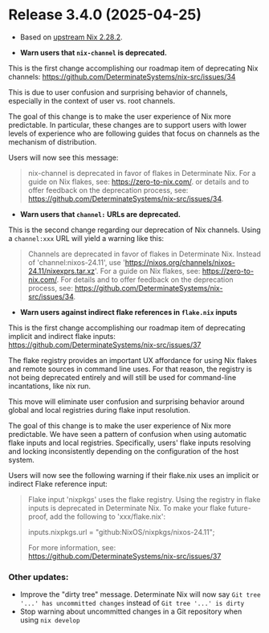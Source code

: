 # Release 3.4.0 (2025-04-25)

* Based on [upstream Nix 2.28.2](../release-notes/rl-2.28.md).

* **Warn users that `nix-channel` is deprecated.**

This is the first change accomplishing our roadmap item of deprecating Nix channels: https://github.com/DeterminateSystems/nix-src/issues/34

This is due to user confusion and surprising behavior of channels, especially in the context of user vs. root channels.

The goal of this change is to make the user experience of Nix more predictable.
In particular, these changes are to support users with lower levels of experience who are following guides that focus on channels as the mechanism of distribution.

Users will now see this message:

> nix-channel is deprecated in favor of flakes in Determinate Nix. For a guide on Nix flakes, see: https://zero-to-nix.com/.  or details and to offer feedback on the deprecation process, see: https://github.com/DeterminateSystems/nix-src/issues/34.


* **Warn users that `channel:` URLs are deprecated.**

This is the second change regarding our deprecation of Nix channels.
Using a `channel:xxx` URL will yield a warning like this:

> Channels are deprecated in favor of flakes in Determinate Nix. Instead of 'channel:nixos-24.11', use 'https://nixos.org/channels/nixos-24.11/nixexprs.tar.xz'. For a guide on Nix flakes, see: https://zero-to-nix.com/. For details and to offer feedback on the deprecation process, see: https://github.com/DeterminateSystems/nix-src/issues/34.

* **Warn users against indirect flake references in `flake.nix` inputs**

This is the first change accomplishing our roadmap item of deprecating implicit and indirect flake inputs: https://github.com/DeterminateSystems/nix-src/issues/37

The flake registry provides an important UX affordance for using Nix flakes and remote sources in command line uses.
For that reason, the registry is not being deprecated entirely and will still be used for command-line incantations, like nix run.

This move will eliminate user confusion and surprising behavior around global and local registries during flake input resolution.

The goal of this change is to make the user experience of Nix more predictable.
We have seen a pattern of confusion when using automatic flake inputs and local registries.
Specifically, users' flake inputs resolving and locking inconsistently depending on the configuration of the host system.

Users will now see the following warning if their flake.nix uses an implicit or indirect Flake reference input:

> Flake input 'nixpkgs' uses the flake registry. Using the registry in flake inputs is deprecated in Determinate Nix. To make your flake future-proof, add the following to 'xxx/flake.nix':
>
>  inputs.nixpkgs.url = "github:NixOS/nixpkgs/nixos-24.11";
>
> For more information, see: https://github.com/DeterminateSystems/nix-src/issues/37


### Other updates:
* Improve the "dirty tree" message. Determinate Nix will now say `Git tree '...' has uncommitted changes` instead of `Git tree '...' is dirty`
* Stop warning about uncommitted changes in a Git repository when using `nix develop`
